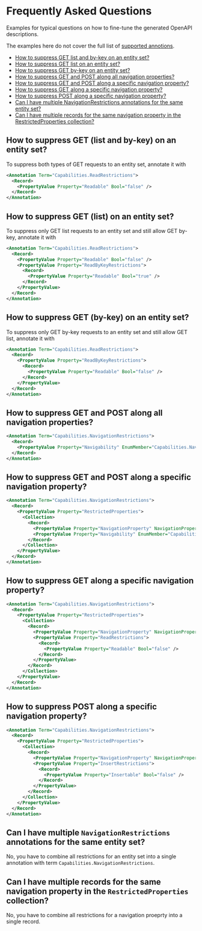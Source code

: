 # Frequently Asked Questions

Examples for typical questions on how to fine-tune the generated OpenAPI descriptions.

The examples here do not cover the full list of [supported annotions](Annotations.md).

<!-- TOC depthfrom:2 -->

- [How to suppress GET list and by-key on an entity set?](#how-to-suppress-get-list-and-by-key-on-an-entity-set)
- [How to suppress GET list on an entity set?](#how-to-suppress-get-list-on-an-entity-set)
- [How to suppress GET by-key on an entity set?](#how-to-suppress-get-by-key-on-an-entity-set)
- [How to suppress GET and POST along all navigation properties?](#how-to-suppress-get-and-post-along-all-navigation-properties)
- [How to suppress GET and POST along a specific navigation property?](#how-to-suppress-get-and-post-along-a-specific-navigation-property)
- [How to suppress GET along a specific navigation property?](#how-to-suppress-get-along-a-specific-navigation-property)
- [How to suppress POST along a specific navigation property?](#how-to-suppress-post-along-a-specific-navigation-property)
- [Can I have multiple NavigationRestrictions annotations for the same entity set?](#can-i-have-multiple-navigationrestrictions-annotations-for-the-same-entity-set)
- [Can I have multiple records for the same navigation property in the RestrictedProperties collection?](#can-i-have-multiple-records-for-the-same-navigation-property-in-the-restrictedproperties-collection)

<!-- /TOC -->

## How to suppress GET (list and by-key) on an entity set?

To suppress both types of GET requests to an entity set, annotate it with

```xml
<Annotation Term="Capabilities.ReadRestrictions">
  <Record>
    <PropertyValue Property="Readable" Bool="false" />
  </Record>
</Annotation>
```

## How to suppress GET (list) on an entity set?

To suppress only GET list requests to an entity set and still allow GET by-key, annotate it with

```xml
<Annotation Term="Capabilities.ReadRestrictions">
  <Record>
    <PropertyValue Property="Readable" Bool="false" />
    <PropertyValue Property="ReadByKeyRestrictions">
      <Record>
        <PropertyValue Property="Readable" Bool="true" />
      </Record>
    </PropertyValue>
  </Record>
</Annotation>
```

## How to suppress GET (by-key) on an entity set?

To suppress only GET by-key requests to an entity set and still allow GET list, annotate it with

```xml
<Annotation Term="Capabilities.ReadRestrictions">
  <Record>
    <PropertyValue Property="ReadByKeyRestrictions">
      <Record>
        <PropertyValue Property="Readable" Bool="false" />
      </Record>
    </PropertyValue>
  </Record>
</Annotation>
```

## How to suppress GET and POST along all navigation properties?

```xml
<Annotation Term="Capabilities.NavigationRestrictions">
  <Record>
    <PropertyValue Property="Navigability" EnumMember="Capabilities.NavigationType/None" />
  </Record>
</Annotation>
```

## How to suppress GET and POST along a specific navigation property?

```xml
<Annotation Term="Capabilities.NavigationRestrictions">
  <Record>
    <PropertyValue Property="RestrictedProperties">
      <Collection>
        <Record>
          <PropertyValue Property="NavigationProperty" NavigationPropertyPath="Foo" />
          <PropertyValue Property="Navigability" EnumMember="Capabilities.NavigationType/None" />
        </Record>
      </Collection>
    </PropertyValue>
  </Record>
</Annotation>
```

## How to suppress GET along a specific navigation property?

```xml
<Annotation Term="Capabilities.NavigationRestrictions">
  <Record>
    <PropertyValue Property="RestrictedProperties">
      <Collection>
        <Record>
          <PropertyValue Property="NavigationProperty" NavigationPropertyPath="Foo" />
          <PropertyValue Property="ReadRestrictions">
            <Record>
              <PropertyValue Property="Readable" Bool="false" />
            </Record>
          </PropertyValue>
        </Record>
      </Collection>
    </PropertyValue>
  </Record>
</Annotation>
```

## How to suppress POST along a specific navigation property?

```xml
<Annotation Term="Capabilities.NavigationRestrictions">
  <Record>
    <PropertyValue Property="RestrictedProperties">
      <Collection>
        <Record>
          <PropertyValue Property="NavigationProperty" NavigationPropertyPath="Foo" />
          <PropertyValue Property="InsertRestrictions">
            <Record>
              <PropertyValue Property="Insertable" Bool="false" />
            </Record>
          </PropertyValue>
        </Record>
      </Collection>
    </PropertyValue>
  </Record>
</Annotation>
```

## Can I have multiple `NavigationRestrictions` annotations for the same entity set?

No, you have to combine all restrictions for an entity set into a single annotation with term `Capabilities.NavigationRestrictions`.

## Can I have multiple records for the same navigation property in the `RestrictedProperties` collection?

No, you have to combine all restrictions for a navigation proeprty into a single record.
